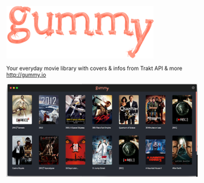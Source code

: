 ![](app/images/header/logo.png)


Your everyday movie library with covers &amp; infos from Trakt API &amp; more http://gummy.io


![](screenshots/screen-1.png)
